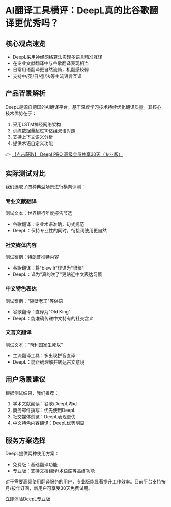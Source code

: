 # AI翻译工具横评：DeepL真的比谷歌翻译更优秀吗？

## 核心观点速览
- DeepL采用神经网络算法实现多语言精准互译
- 在专业文献翻译中与谷歌翻译表现相当
- 日常用语翻译更自然流畅，机翻感较弱
- 支持中/英/日/德/法等主流语言互译

## 产品背景解析
DeepL是源自德国的AI翻译平台，基于深度学习技术持续优化翻译质量。其核心技术优势在于：

1. 采用LSTM神经网络架构
2. 训练数据量超过10亿组双语对照
3. 支持上下文语义分析
4. 提供术语自定义功能

👉 [【点击获取】 Deepl PRO 高级会员独享30天（专业版） ](https://bit.ly/DEepl)

## 实际测试对比
我们选取了四种典型场景进行横向评测：

### 专业文献翻译
测试文本：世界银行年度报告节选
- 谷歌翻译：专业术语准确，句式规范
- DeepL：保持专业性的同时，衔接词使用更自然

### 社交媒体内容
测试案例：特朗普推特内容
- 谷歌翻译：将"blew it"误译为"很棒"
- DeepL：译为"真的吹了"更贴近中文表达习惯

### 中文特色表达
测试案例："隔壁老王"等俗语
- 谷歌翻译：直译为"Old King"
- DeepL：能准确传递中文特有的社交含义

### 文言文翻译
测试文本："苟利国家生死以"
- 主流翻译工具：多出现拼音直译
- DeepL：能正确理解并转达古文意境

## 用户场景建议
根据测试结果，我们推荐：

1. 学术文献阅读：谷歌/DeepL均可
2. 商务邮件撰写：优先使用DeepL
3. 社交媒体浏览：DeepL表现更优
4. 中文特色内容翻译：DeepL优势明显

## 服务方案选择
DeepL提供两种使用方案：
- 免费版：基础翻译功能
- 专业版：支持文档翻译/术语库等高级功能

对于需要高频使用翻译服务的用户，专业版能显著提升工作效率。目前平台支持按月/按年订阅，新用户可享受30天免费试用。

[立即体验DeepL专业版](https://bit.ly/DEepl)
